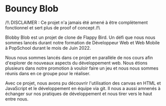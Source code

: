 # Bouncy Blob

/!\ DISCLAIMER : Ce projet n'a jamais été amené à être complètement fonctionnel et sert plus de proof of concept /!\ 

Blobby Blob est un projet de clone de Flappy Bird. Un défi que nous nous sommes lancés durant notre formation de Développeur Web et Web Mobile à PopSchool durant le mois de Juin 2022.

Nous nous sommes lancés dans ce projet en parallèle de nos cours afin d'explorer de nouveaux aspects du développement web. Nous étions plusieurs dans notre promotion à vouloir faire un jeu et nous nous sommes réunis dans en ce groupe pour le réaliser.

Avec ce projet, nous avons pu découvrir l'utilisation des canvas en HTML et JavaScript et le développement en équipe via git. Il nous a aussi amnenés à échanger sur nos pratiques de développement et nous tirer vers le haut entre nous.